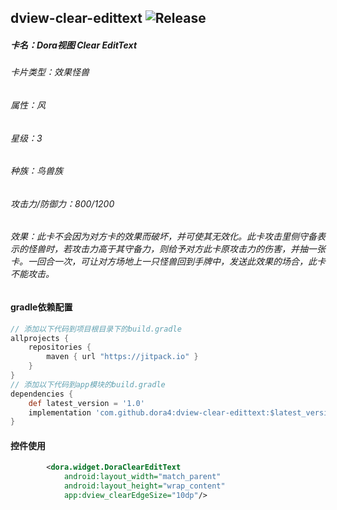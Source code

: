 dview-clear-edittext
![Release](https://jitpack.io/v/dora4/dview-clear-edittext.svg)
--------------------------------

##### 卡名：Dora视图 Clear EditText 
###### 卡片类型：效果怪兽
###### 属性：风
###### 星级：3
###### 种族：鸟兽族
###### 攻击力/防御力：800/1200
###### 效果：此卡不会因为对方卡的效果而破坏，并可使其无效化。此卡攻击里侧守备表示的怪兽时，若攻击力高于其守备力，则给予对方此卡原攻击力的伤害，并抽一张卡。一回合一次，可让对方场地上一只怪兽回到手牌中，发送此效果的场合，此卡不能攻击。

#### gradle依赖配置

```groovy
// 添加以下代码到项目根目录下的build.gradle
allprojects {
    repositories {
        maven { url "https://jitpack.io" }
    }
}
// 添加以下代码到app模块的build.gradle
dependencies {
    def latest_version = '1.0'
    implementation 'com.github.dora4:dview-clear-edittext:$latest_version'
}
```

#### 控件使用
```xml
        <dora.widget.DoraClearEditText
            android:layout_width="match_parent"
            android:layout_height="wrap_content"
            app:dview_clearEdgeSize="10dp"/>
```
